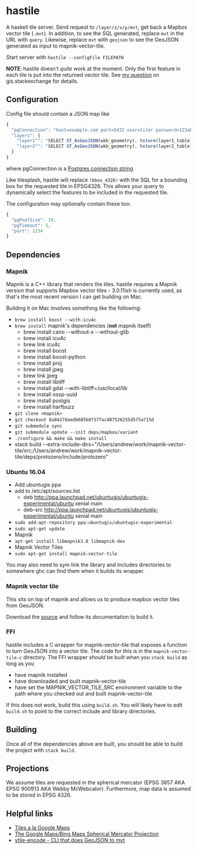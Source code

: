 hastile
=======

A haskell tile server. Send request to `/layer/z/x/y/mvt`, get back a Mapbox vector tile (`.mvt`). In addition, to see the SQL generated, replace `mvt` in the URL with `query`. Likewise, replace `mvt` with `geojson` to see the GeoJSON generated as input to mapnik-vector-tile.

Start server with `hastile --configFile FILEPATH`

**NOTE**: hastile doesn't _quite_ work at the moment. Only the first feature in each tile is put into the returned vector tile. See [my question](http://gis.stackexchange.com/questions/212691/mapnik-vector-tile-produces-tiles-with-only-one-feature) on gis.stackexchange for details.

Configuration
-------------

Config file should contain a JSON map like

```javascript
{
  "pgConnection": "host=example.com port=5432 user=tiler password=123abc dbname=notoracle"
  "layers": {
    "layer1"": "SELECT ST_AsGeoJSON(wkb_geometry), hstore(layer1_table) FROM layer1_table WHERE ST_Intersects(wkb_geometry, !bbox_4326!)",
    "layer2"": "SELECT ST_AsGeoJSON(wkb_geometry), hstore(layer2_table) FROM layer2_table WHERE ST_Intersects(wkb_geometry, !bbox_4326!)",
  }
}
```

where pgConnection is a [Postgres connection string](https://www.postgresql.org/docs/9.4/static/libpq-connect.html#LIBPQ-CONNSTRING).

Like tilesplash, hastile will replace `!bbox_4326!` with the SQL for a bounding box for the requested tile in EPSG4326. This allows your query to dynamically select the features to be included in the requested tile.

The configuration may optionally contain these too:

```javascript
{
  "pgPoolSize": 10,
  "pgTimeout": 5,
  "port": 1234
}
```

Dependencies
------------

### Mapnik

Mapnik is a C++ library that renders the tiles. hastile requires a Mapnik version that supports Mapbox vector tiles - 3.0.11ish is currently used, as that's the most recent version I can get building on Mac.

Building it on Mac involves something like the following:

 - `brew install boost --with-icu4c`
 - `brew install` mapnik's dependencies (**not** mapnik itself)
   - brew install cairo --without-x --without-glib
   - brew install icu4c
   - brew link icu4c
   - brew install boost
   - brew install boost-python
   - brew install proj
   - brew install jpeg
   - brew link jpeg
   - brew install libtiff
   - brew install gdal --with-libtiff=/usr/local/lib
   - brew install ossp-uuid
   - brew install postgis
   - brew install harfbuzz
 - `git clone <mapnik>`
 - `git checkout 8a8427daedb685b8f37fac487526255d575a715d`
 - `git submodule sync`
 - `git submodule update --init deps/mapbox/variant`
 - `./configure && make && make install`
 - stack build --extra-include-dirs="/Users/andrew/work/mapnik-vector-tile/src;/Users/andrew/work/mapnik-vector-tile/deps/protozero/include/protozero"

 ### Ubuntu 16.04
 - Add ubuntugis ppa
  - add to /etc/apt/sources.list
    - deb http://ppa.launchpad.net/ubuntugis/ubuntugis-experimental/ubuntu xenial main 
    - deb-src http://ppa.launchpad.net/ubuntugis/ubuntugis-experimental/ubuntu xenial main 
  - `sudo add-apt-repository ppa:ubuntugis/ubuntugis-experimental`
  - `sudo apt-get update`
 - Mapnik
  - `apt-get install libmapnik3.0 libmapnik-dev`
 - Mapnik Vector Tiles
  - `sudo apt-get install mapnik-vector-tile`
 
You may also need to sym link the library and includes directories to somewhere ghc can find them when it builds its wrapper.

### Mapnik vector tile

This sits on top of mapnik and allows us to produce mapbox vector tiles from GeoJSON.

Download the [source](https://github.com/mapbox/mapnik-vector-tile) and follow its documentation to build it.

### FFI

hastile includes a C wrapper for mapnik-vector-tile that exposes a function to turn GeoJSON into a vector tile. The code for this is in the `mapnik-vector-tile-c` directory. The FFI wrapper _should_ be built when you `stack build` as long as you

 - have mapnik installed
 - have downloaded and built mapnik-vector-tile
 - have set the MAPNIK\_VECTOR\_TILE\_SRC environment variable to the path where you checked out
   and built mapnik-vector-tile

If this does not work, build this using `build.sh`. You will likely have to edit `build.sh` to point to the correct include and library directories.

Building
--------

Once all of the dependencies above are built, you should be able to build the project with `stack build`.

Projections
-----------

We assume tiles are requested in the spherical mercator (EPSG 3857 AKA EPSG 900913 AKA Webby McWebcator). Furthermore, map data is assumed to be stored in EPSG 4326.

Helpful links
-------------

- [Tiles a la Google Maps](http://www.maptiler.org/google-maps-coordinates-tile-bounds-projection/)
- [The Google Maps/Bing Maps Spherical Mercator Projection](https://alastaira.wordpress.com/2011/01/23/the-google-maps-bing-maps-spherical-mercator-projection/)
- [vtile-encode - CLI that does GeoJSON to mvt](https://github.com/mapbox/mapnik-vector-tile/blob/master/bench/vtile-encode.cpp)

